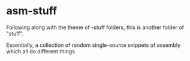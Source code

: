 asm-stuff
=========

Following along with the theme of -stuff folders, this is another folder of
"stuff".

Essentially, a collection of random single-source snippets of assembly which all
do different things.
